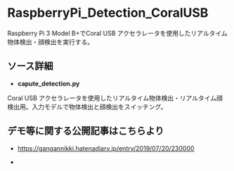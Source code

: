 # RaspberryPi_Detection_CoralUSB
Raspberry Pi 3 Model B+でCoral USB アクセラレータを使用したリアルタイム物体検出・顔検出を実行する。

## ソース詳細
- <b>capute_detection.py</b>

Coral USB アクセラレータを使用したリアルタイム物体検出・リアルタイム顔検出用。入力モデルで物体検出と顔検出をスイッチング。

## デモ等に関する公開記事はこちらより
- https://gangannikki.hatenadiary.jp/entry/2019/07/20/230000

-  
